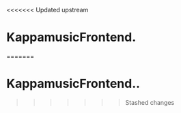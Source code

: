 <<<<<<< Updated upstream
# KappamusicFrontend.
=======
# KappamusicFrontend..
>>>>>>> Stashed changes
